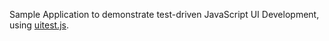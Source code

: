Sample Application to demonstrate test-driven JavaScript UI Development, using [uitest.js](https://github.com/tigbro/uitest.js).
